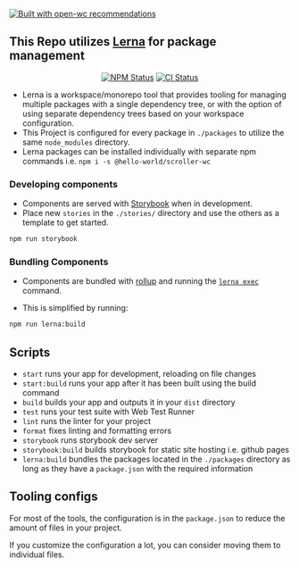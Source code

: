 [![Built with open-wc recommendations](https://img.shields.io/badge/built%20with-open--wc-blue.svg)](https://github.com/open-wc)

## This Repo utilizes [Lerna](https://github.com/lerna/lerna) for package management

<p align="center">
  <a href="https://www.npmjs.com/package/lerna"><img alt="NPM Status" src="https://img.shields.io/npm/v/lerna.svg?style=flat"></a>
  <a href="https://github.com/lerna/lerna/actions?query=branch%3Amain+workflow%3Aci"><img alt="CI Status" src="https://github.com/lerna/lerna/workflows/ci/badge.svg?branch=main"></a>
</p>

- Lerna is a workspace/monorepo tool that provides tooling for managing multiple packages with a single dependency tree, or with the option of using separate dependency trees based on your workspace configuration.
- This Project is configured for every package in `./packages` to utilize the same `node_modules` directory.
- Lerna packages can be installed individually with separate npm commands i.e. `npm i -s @hello-world/scroller-wc`

### Developing components

- Components are served with [Storybook](https://storybook.js.org/docs/react/get-started/introduction) when in development.
- Place new `stories` in the `./stories/` directory and use the others as a template to get started.

```bash
npm run storybook
```

### Bundling Components

- Components are bundled with [rollup](https://github.com/rollup/rollup) and running the [`lerna exec`](https://github.com/lerna/lerna/tree/main/commands/exec#readme) command.

- This is simplified by running:

```bash
npm run lerna:build
```

## Scripts

- `start` runs your app for development, reloading on file changes
- `start:build` runs your app after it has been built using the build command
- `build` builds your app and outputs it in your `dist` directory
- `test` runs your test suite with Web Test Runner
- `lint` runs the linter for your project
- `format` fixes linting and formatting errors
- `storybook` runs storybook dev server
- `storybook:build` builds storybook for static site hosting i.e. github pages
- `lerna:build` bundles the packages located in the `./packages` directory as long as they have a `package.json` with the required information

## Tooling configs

For most of the tools, the configuration is in the `package.json` to reduce the amount of files in your project.

If you customize the configuration a lot, you can consider moving them to individual files.
